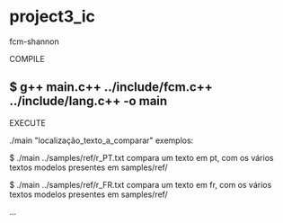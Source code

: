 # project3_ic
fcm-shannon

COMPILE

$ g++ main.c++ ../include/fcm.c++ ../include/lang.c++ -o main
---------------------------------------------------------------
EXECUTE

./main "localização_texto_a_comparar"
exemplos:

$ ./main ../samples/ref/r_PT.txt 
	compara um texto em pt, com os vários textos modelos presentes em samples/ref/
	
$ ./main ../samples/ref/r_FR.txt
	compara um texto em fr, com os vários textos modelos presentes em samples/ref/
	
...
